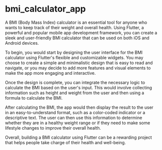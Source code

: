 # bmi_calculator_app
A BMI (Body Mass Index) calculator is an essential tool for anyone who wants to keep track of their weight and overall health. Using Flutter, a powerful and popular mobile app development framework, you can create a sleek and user-friendly BMI calculator that can be used on both iOS and Android devices.

To begin, you would start by designing the user interface for the BMI calculator using Flutter's flexible and customizable widgets. You may choose to create a simple and minimalistic design that is easy to read and navigate, or you may decide to add more features and visual elements to make the app more engaging and interactive.

Once the design is complete, you can integrate the necessary logic to calculate the BMI based on the user's input. This would involve collecting information such as height and weight from the user and then using a formula to calculate the BMI.

After calculating the BMI, the app would then display the result to the user in an easy-to-understand format, such as a color-coded indicator or a descriptive text. The user can then use this information to determine whether they are in a healthy weight range or if they need to make some lifestyle changes to improve their overall health.

Overall, building a BMI calculator using Flutter can be a rewarding project that helps people take charge of their health and well-being.



